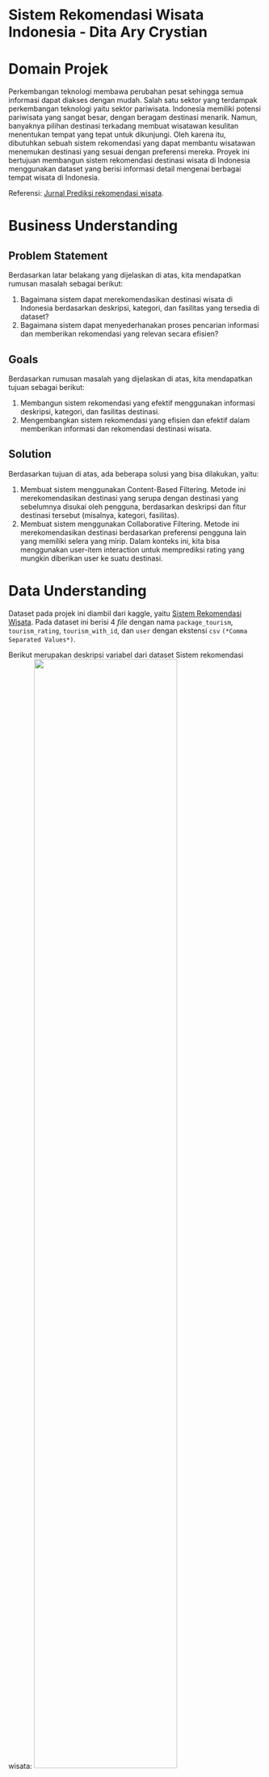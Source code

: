 # Sistem Rekomendasi Wisata Indonesia - Dita Ary Crystian

# Domain Projek

Perkembangan teknologi membawa perubahan pesat sehingga semua informasi dapat diakses dengan mudah. Salah satu sektor yang terdampak perkembangan teknologi yaitu sektor pariwisata. Indonesia memiliki potensi pariwisata yang sangat besar, dengan beragam destinasi menarik. Namun, banyaknya pilihan destinasi terkadang membuat wisatawan kesulitan menentukan tempat yang tepat untuk dikunjungi. Oleh karena itu, dibutuhkan sebuah sistem rekomendasi yang dapat membantu wisatawan menemukan destinasi yang sesuai dengan preferensi mereka. Proyek ini bertujuan membangun sistem rekomendasi destinasi wisata di Indonesia menggunakan dataset yang berisi informasi detail mengenai berbagai tempat wisata di Indonesia. 

Referensi: [Jurnal Prediksi rekomendasi wisata](https://ejournal.unama.ac.id/index.php/jurnalmsi/article/download/1262/1071).

# Business Understanding

## Problem Statement

Berdasarkan latar belakang yang dijelaskan di atas, kita mendapatkan rumusan masalah sebagai berikut:
1. Bagaimana sistem dapat merekomendasikan destinasi wisata di Indonesia berdasarkan deskripsi, kategori, dan fasilitas yang tersedia di dataset?
2. Bagaimana sistem dapat menyederhanakan proses pencarian informasi dan memberikan rekomendasi yang relevan secara efisien?

## Goals
Berdasarkan rumusan masalah yang dijelaskan di atas, kita mendapatkan tujuan sebagai berikut:
1. Membangun sistem rekomendasi yang efektif menggunakan informasi deskripsi, kategori, dan fasilitas destinasi.
2. Mengembangkan sistem rekomendasi yang efisien dan efektif dalam memberikan informasi dan rekomendasi destinasi wisata.

## Solution 
Berdasarkan tujuan di atas, ada beberapa solusi yang bisa dilakukan, yaitu:
1. Membuat sistem menggunakan Content-Based Filtering. Metode ini merekomendasikan destinasi yang serupa dengan destinasi yang sebelumnya disukai oleh pengguna, berdasarkan deskripsi dan fitur destinasi tersebut (misalnya, kategori, fasilitas).
2. Membuat sistem menggunakan Collaborative Filtering. Metode ini merekomendasikan destinasi berdasarkan preferensi pengguna lain yang memiliki selera yang mirip. Dalam konteks ini, kita bisa menggunakan user-item interaction untuk memprediksi rating yang mungkin diberikan user ke suatu destinasi.


# Data Understanding
Dataset pada projek ini diambil dari kaggle, yaitu [Sistem Rekomendasi Wisata](https://www.kaggle.com/datasets/aprabowo/indonesia-tourism-destination?select=tourism_with_id.csv). Pada dataset ini berisi 4 *file* dengan nama `package_tourism`, `tourism_rating`, `tourism_with_id`, dan `user` dengan ekstensi `csv` `(*Comma Separated Values*)`.

Berikut merupakan deskripsi variabel dari dataset Sistem rekomendasi wisata:
<img src="https://github.com/arycry/GambarMLTerapan/blob/main/14.jpg" width="75%">
## Variabel
Berikut merupakan variabel-variabel yang ada di dataset Sistem rekomendasi wisata:
- Package: ID paket wisata
- City: Kota destinasi wisata
- Place_Tourism1: destinasi paket wisata pertama 
- Place_Tourism2: destinasi paket wisata kedua
- Place_Tourism3: destinasi paket wisata ketiga 
- Place_Tourism4: destinasi paket wisata keempat 
- Place_Tourism5: destinasi paket wisata kelima
- User_Id: ID pengguna/pemberi rating
- Place_Id: ID destinasi wisata
- Place_Ratings: rating destinasi wisata
- Place_Name: nama destinasi wisata
- Description: deskripsi destinasi wisata
- Category: kategori destinasi wisata
- Price: tiket masuk destinasi wisata
- Time_minutes: Waktu tempuh menuju destinasi wisata
- Coordinate: Koordinat dari destinasi wisata
- Long: Longitude
- Lat: Latitute
- Location: Kota dan provinsi destinasi wisata
- Age: Usia pengguna

Selanjutnya, kita membaca untuk beberapa data di atas. 
<img src="https://github.com/arycry/GambarMLTerapan/blob/main/15.png" width="75%">

<img src="https://github.com/arycry/GambarMLTerapan/blob/main/16.png" width="75%">

## Missing Value
Jika dilihat dari gambar deskripsi variabel, terlihat ada beberapa kolom yang memiliki data kurang dari kolom `name` sampai `owner`. Sehingga akan dilakukan penghapusan missing value sehingga dataset terbebas dari missing value.

```sh
car_df = car_df.dropna()
```

## Duplicate Data
<img src="https://github.com/arycry/GambarMLTerapan/blob/main/2.png" width="50%">
Terlihat di gambar bahwa dataset memiliki 1189 data duplikat, sehingga kita perlu menghapus data duplikat tersebut.

```sh
car_df = car_df.drop_duplicates()
```

## Change data type and column name
Terlihat di deskripsi dataset bahwa pada kolom `max power` perlu kita ubah tipe data nya dari `object` menjadi `float` karena nilai `max power` yang memiliki nilai desimal pada dataset. 

```sh
car_df['max_power'] = car_df['max_power'].astype('float')

```
Setelah itu, kita mengubah nama kolom `mileage(km/ltr/kg)` menjadi `mileage` supaya lebih mudah dalam proses data preparation. 

```sh
car_df.rename(columns={'mileage(km/ltr/kg)':'mileage'}, inplace = True)
```

## Outliers
Outlier dapat didefenisikan sebagai amatan yang menyimpang sedemikian jauh dari pengamatan lainnya. Adanya data outlier ini dapat mempunyai efek bagi pengambilan suatu kesimpulan atau keputusan pada penelitian. Oleh karena itu,  kita perlu menghapus outlier supaya tidak merusak hasil analisis data. Pada tahap ini, kita akan melakukan visualisasi  outlier menggunakan `Boxplot` dengan metode IQR(*Interquartile range*). 

<img src="https://github.com/arycry/GambarMLTerapan/blob/main/3.jpg" width="75%">

Pada metode IQR, kita perlu mencari nilai IQR dengan
$IQR = Q3 - Q1$.
Setelah itu, kita mencari batas bawah dan batas atas dengan 

$Batas Bawah = Q1 - 1.5*IQR$ 

dan

$Batas Atas = Q3 + 1.5*IQR$.

Setelah itu, kita akan menghapus data di luar rentang Batas Atas dan Batas bawah. 

## Univariate Analysis
Univariate Analysis melibatkan pemeriksaan satu variabel pada satu waktu untuk meringkas dan menemukan pola. Pada proses ini, data dibagi menjadi 2 bagian, yaitu `number features` dan `categorical features`. Lalu akan ditunjukkan visualisasi menggunakan `barplot` dari kedua *features* tersebut. 

### Categorical Features

<img src="https://github.com/arycry/GambarMLTerapan/blob/main/4.jpg" width="90%">

Dari Gambar diatas, kita bisa mengetahui bahwa:
- Mobil terbanyak yang tersedia yaitu Maruti Swift Dzire VDI dengan 118 data.
- Mobil dengan bahan bakar Petrol dan Diesel mendominasi data dengan masing-masing berjumlah 2848 dan 2458 data.
- Mobil dengan tipe penjual mandiri memiliki data paling banyak, yaitu 4877 data.
- Mobil dengan transmisi manual memiliki data paling banyak, yaitu 5099 data.
- Mobil dengan penjual tangan pertama memiliki data paling banya, yaitu 3404 data.
- Mobil yang memiliki 5 kursi memiliki data paling banyak, yaitu 4906 data.

### Numenical Features

<img src="https://github.com/arycry/GambarMLTerapan/blob/main/5.png" width="90%"> 
Dari gambar diatas, kita bisa mengetahui bahwa:

- Mobil paling banyak dijual yaitu mobil tahun penjualan 2017.
- Kebanyakan mobil bekas yang dijual telah digunakan sepanjang 2500 sampai 12500 km.
- Kebanyakan mobil bekas yang dijual menempuh jarah 15-25 km per liter bahan bakarnya.
- Kebanyakan mobil bekas yang dijual memiliki mesin sebesar 1200 cc.

## Multivariate Analysis
Multivariate Analysis mengeksplorasi hubungan antara dua variabel atau lebih secara bersamaan. Pada proses ini, data dibagi menjadi 2 bagian, yaitu `number features` dan `categorical features`. Lalu akan ditunjukkan visualisasi menggunakan `catplot` pada *categorical features* dan `pairplot` dari *numerical features*.

### Categorical Features

<img src="https://github.com/arycry/GambarMLTerapan/blob/main/6.jpg" width="90%">

### Numercial Features

<img src="https://github.com/arycry/GambarMLTerapan/blob/main/7.png" width="90%">

## Correlation Matrix

Matriks korelasi adalah sebuah matriks yang menunjukkan koefisien korelasi antar variabel. Jika nilai dari matriks mendekati -1, maka korelasi negatif antar variabel semakin kuat. Jika nilai dari matriks mendekati , maka korelasi antar variabel semakin minim. Jika nilai dari matriks mendekati 1, maka korelasi positif antar variabel semakin kuat.

<img src="https://github.com/arycry/GambarMLTerapan/blob/main/8.png" width="75%">

# Data Preparation
Data Preparation merupakan tahap transformasi data kita. Data preparation penting dilakukan supaya data kita bisa melakukan modeling data dengan baik. Berikut merupakan tahap Data Preparation:
1. Encoding fitur kategori

Pada tahap ini, kita menggunakan 2 metode untuk encoding, yaitu Target Encoder pada kolom `name` dan Label Encoder pada kolom kategori lainnya. Target encoder dipilih pada kolom `name` karena Encoder ini mengurangi dimensionalitas dan mempertahankan hubungan antara fitur kategoris dan variabel target. Terget Encoder membutuhkan kolom y(`selling price`) untuk menghitung rata-rata target per kategori. Proses yang dilakukan yaitu mengubah isi kolom `selling price` terlebih dahulu ke bentuk logaritma nya karena  target dari kolom y memiliki nilai yang cukup besar, sehingga berimbas ke Target Encoding yang tidak efektif. Setelah itu dilakukan proses Target Encoding. Setelah itu, kolom `selling price log` akan dihapus.
Setelah itu dilakukan proses Label Encoding. Label Encoding dipilih karena lebih efisien dalam memori dan komputasi. Label Encoding dilakukan di kolom kategori selain `name`.  
```sh
car_df['selling_price_log'] = np.log1p(car_df['selling_price'])
car_df['name']= target_encoder.fit_transform(car_df[['name']], car_df['selling_price_log'])
```
```sh
car_df['fuel']= label_encoder.fit_transform(car_df['fuel'])
```
2. Train Test Split

Train test split adalah proses membagi data menjadi data latih dan data uji. Pada proses ini, kita membagi data dengan rasio 80:20. Kemudian didapat hasil pembagian data latih dan data uji.
```sh
x_train, x_test, y_train, y_test = train_test_split(x, y, test_size = 0.2, random_state = 123)
```
Hasil dari train test split adalahe seperti dibawah

<img src="https://github.com/arycry/GambarMLTerapan/blob/main/9.png" width="40%">

3. Standarisasi pada kolom numerik

Standarisasi fitur numerik memiliki tujuan untuk memastikan bahwa semua fitur berkontribusi secara proporsional terhadap model. Standarisasi dilakukan dengan mengurangkan mean (nilai rata-rata) kemudian membaginya dengan standar deviasi untuk menggeser distribusi. StandardScaler menghasilkan distribusi dengan standar deviasi sama dengan 1 dan mean sama dengan 0. 
Hasil dari Standarisasi sebagai berikut

<img src="https://github.com/arycry/GambarMLTerapan/blob/main/10.png" width="40%">

# Modeling
Modeling adalah tahapan di mana kita menggunakan algoritma machine learning untuk menjawab problem statement dari tahap business understanding. Ada 3 algoritma machine learning yang akan digunakan dalam projek ini, yaitu:
1. Random Forest Regressor

Random Forest merupakan teknik pembelajaran ensemble yang fleksibel dan canggih yang khususnya berguna untuk masalah regresi. Selama fase pelatihan, ia membangun sejumlah besar pohon keputusan dan menghasilkan prediksi rata-rata dari setiap pohon individu. Random Forest merupakan pilihan yang menarik untuk banyak aplikasi dunia nyata karena ia tahan terhadap gangguan dan outlier, mengelola kumpulan data berdimensi tinggi secara efektif, dan menghasilkan estimasi relevansi fitur. Random Forest beroperasi dengan membangun beberapa pohon keputusan selama pelatihan dan menghasilkan prediksi rata-rata (regresi) dari pohon individu. Prinsip yang mendasarinya melibatkan pembuatan serangkaian pohon yang beragam dan menggabungkan prediksi mereka untuk meningkatkan akurasi dan ketahanan secara keseluruhan. Adapun kelebihan dari Random Forest sebagai berikut:
- Akurasi Tinggi
- Ketahanan terhadap Noise
- Menaksir Pentingnya Fitur
- Menangani Data yang Hilang dan Outlier
- Menangani Data Numerik dan Kategoris

Sedangkan kekurangan dari Random Forest sebagai berikut:
- Kompleksitas Komputasi
- Penggunaan Memori yang lebih banyak
- Waktu Prediksi yang lebih lama
- Dapat mengalami Overfitting

berikut kode untuk model Random Forest Regressor

```sh
rf = RandomForestRegressor(n_estimators=100, random_state=123)
```

2. XGBoost

XGBoost, atau *Extreme Gradient Boosting* adalah algoritma pembelajaran mesin yang populer dan canggih yang termasuk dalam kategori teknik peningkatan gradien. Algoritma ini banyak digunakan untuk tugas klasifikasi dan regresi. XGBoost menyempurnakan pendekatan peningkatan gradien tradisional dengan menggabungkan berbagai teknik pengoptimalan dan regularisasi, sehingga menghasilkan peningkatan akurasi dan efisiensi. XGBoost menggabungkan prediksi beberapa algoritma tradisional, biasanya pohon keputusan, untuk membuat model prediktif yang kuat. Intuisi di balik XGBoost melibatkan pengoptimalan melalui penurunan gradien dan peningkatan. Berikut Kelebihan XGBoost:
- Akurasi Tinggi
- Penanganan data Nonlinier
- Penanganan Data yang Hilang
- Pemrosesan Paralel
- XGBoost dioptimalkan untuk performa dan penggunaan memori
 
Berikut kekurangan XGBoost:
- Kompleksitas
- Risiko Overfitting

berikut kode untuk model XGBoost:

```sh
xgb_r = xgb.XGBRegressor(objective ='reg:squarederror', random_state=123)
```

3. Gradient Boosting

Gradien Boosting adalah teknik pembelajaran mesin yang digunakan untuk tugas regresi dan klasifikasi. Teknik ini membangun model secara berurutan, setiap model mencoba memperbaiki kesalahan model sebelumnya. Tidak seperti algoritme lain yang berfokus pada satu model tunggal, Peningkatan Gradien menggabungkan beberapa model tradisional (biasanya pohon keputusan) untuk membentuk model prediktif yang kuat. Gradient Boosting bekerja dengan inisialisasi model dengan prediksi sederhana terlebih dahulu, lalu hitung residual untuk setiap titik data dengan menemukan perbedaan antara nilai aktual dan prediksi. Setelah itu, pasangkan model tradisional (biasanya pohon keputusan) ke residual ini. Lalu perbarui prediksi dengan menambahkan prediksi model baru, yang diskalakan berdasarkan laju pembelajaran, ke prediksi yang ada. Ulangi langkah 2–4 untuk sejumlah iterasi yang ditetapkan atau hingga residual diminimalkan secara memadai. Berikut kelebihan Gradient Boosting:
- Akurasi Tinggi
- Fleksibel
- Dapat menangani data non linear

Berikut kekurangan Gradient Boosting
- Gradient Boosting memakan banyak waktu pelatihan
- Dapat Overfitting
- Memerlukan penyetelan(Tuning)

berikut kode untuk model Gradient Boosting:

```sh
gbr = GradientBoostingRegressor(n_estimators=200, learning_rate=0.1, random_state=123)
```

Setelah dilakukan modeling, maka dilakukan evaluasi model mana yang memiliki kinerja paling baik. 

# Evaluasi 

Pada tahap ini, kita akan menguji seberapa efektifnya suatu model dan membandingkan 3 model mana yang memiliki kinerja paling baik. Sebelum melakukan evaluasi, fitur numerik pada data uji harus distandarisasi terlebih dahulu. supaya didapat mean = 0 dan standar deviasi = 1.  Pada tahap evaluasi ini, kita akan menggunakan MSE(*Mean Square Error*). MAE mencari selisih kuadrat antara nilai aktual dan nilai prediksi. Semakin kecil nilai MAE, maka semakin bagus juga modelnya. Berikut formula dari MSE

<img src="https://github.com/arycry/GambarMLTerapan/blob/main/rumus.jpeg" width="40%">

dengan $N$ adalah jumlah dataset, $y_i$ adalah nilai sebenarnya, $y_{\text{pred}}$ adalah nilai prediksi. Setelah dicoba proses evaluasi, berikut adalah hasil dari evaluasi antara 3 model:

<img src="https://github.com/arycry/GambarMLTerapan/blob/main/11.png" width="40%">
<img src="https://github.com/arycry/GambarMLTerapan/blob/main/12.png" width="60%">

Bisa terlihat bahwa

- Random Forest Regressor memiliki error di data latih paling kecil, dengan nilai 767694.8, dengan error pada data uji sebesar 5178709.2
- XGBoost memiliki error di data uji paling kecil 4972300.3, dengan error di data latih sebesar 1122749.5
- Gradient Boosting memiliki error paling besar dari kedua algoritma lain, baik di data latih maupun data uji, dengan masing-masing nilai 4029683.6 dan 5366731.6, sehingga model ini kurang efektif dengan dataset ini.

Selanjutnya, kita akan melihat beberapa prediksi model dari data actualnya. 
<img src="https://github.com/arycry/GambarMLTerapan/blob/main/13.png" width="60%">

Bisa dilihat bahwa prediksi dari XGBoost lebih akurat daripada Random Forest Regressor karena hasil prediksi XGBoost lebih mendekati nilai data aktual. 
Sehingga bisa disimpulkan bahwa model yang cocok dengan projek prediksi penjualan harga mobil bekas ini adalah model XGBoost karena memiliki error yang lebih rendah dan nilai prediksi yang mendekati nilai sebenarnya.

---

# Referensi
- Pardomuan Robinson Sihombing, Suryadiningrat, Deden Achmad Sunarjo, Yoshep Paulus, Apri Caraka Yuda, "Identifikasi Data Outlier (Pencilan) dan Kenormalan Data Pada Data Univariat serta Alternatif Penyelesaiannya", BPS-Statistics Indonesia, 2022, Retrieved from: https://jurnaljesi.com/index.php/jurnaljesi/article/view/112
- NORTH DAKOTA STATE UNIVERSITY, "MULTIVARIATE ANALYSES", Retrieved from: https://www.ndsu.edu/faculty/horsley/Introduction_and_describing_variables.pdf
- w3schools, "Data Science - Statistics Correlation Matrix", Retrieved from: https://www.w3schools.com/datascience/ds_stat_correlation_matrix.asp
- geeksforgeeks, "What are the Advantages and Disadvantages of Random Forest?", 2024, Retrieved from: https://www.geeksforgeeks.org/what-are-the-advantages-and-disadvantages-of-random-forest/
- Ambika, "XGBoost Algorithm in Machine Learning", 2023, Retrieved from: https://medium.com/@ambika199820/xgboost-algorithm-in-machine-learning-2391edb101ce
- Piyush Kashyap, "A Comprehensive Guide to Gradient Boosting and Regression in Machine Learning: Step-by-Step Intuition and Example", 2024, Retrieved From: https://medium.com/@piyushkashyap045/a-comprehensive-guide-to-gradient-boosting-and-regression-in-machine-learning-step-by-step-faa17fbd0e2c#:~:text=Pros%20and%20Cons%20of%20Gradient%20Boosting,-Pros%3A&text=High%20accuracy%3A%20Often%20outperforms%20other,Boosting%20can%20model%20complex%20relationships.
- Raghav Agrawal, "Know The Best Evaluation Metrics for Your Regression Model !", 2024, Retrieved from: https://www.analyticsvidhya.com/blog/2021/05/know-the-best-evaluation-metrics-for-your-regression-model/#h-mean-squared-error-mse



